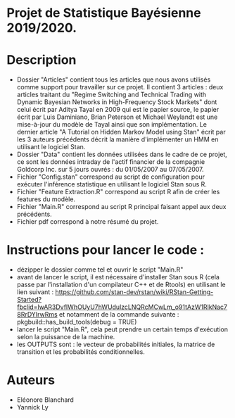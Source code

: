 # Projet de Statistique Bayésienne 2019/2020.

# Description
* Dossier "Articles" contient tous les articles que nous avons utilisés comme support pour travailler sur ce projet. Il contient 3 articles : deux articles traitant du "Regime Switching and Technical Trading with Dynamic Bayesian Networks in High-Frequency Stock Markets" dont celui écrit par Aditya Tayal en 2009 qui est le papier source, le papier écrit par Luis Daminiano, Brian Peterson et Michael Weylandt est une mise-à-jour du modèle de Tayal ainsi que son implémentation. Le dernier article "A Tutorial on Hidden Markov Model using Stan" écrit par les 3 auteurs précédents décrit la manière d'implémenter un HMM en utilisant le logiciel Stan.
* Dossier "Data" contient les données utilisées dans le cadre de ce projet, ce sont les données intraday de l'actif financier de la compagnie Goldcorp Inc. sur 5 jours ouvrés : du 01/05/2007 au 07/05/2007.
* Fichier "Config.stan" correspond au script de configuration pour exécuter l'inférence statistique en utilisant le logiciel Stan sous R.
* Fichier "Feature Extraction.R" correspond au script R afin de créer les features du modèle.
* Fichier "Main.R" correspond au script R principal faisant appel aux deux précédents.
* Fichier pdf correspond à notre résumé du projet.

# Instructions pour lancer le code :
* dézipper le dossier comme tel et ouvrir le script "Main.R"
* avant de lancer le script, il est nécessaire d'installer Stan sous R (cela passe par l'installation d'un compilateur C++ et de Rtools) en utilisant le lien suivant : https://github.com/stan-dev/rstan/wiki/RStan-Getting-Started?fbclid=IwAR3DvfIWhOUyU7hWUdulzcLNQRcMCwLm_o91tAzW1RlkNac78RrDYIrwRms et notamment de la commande suivante : pkgbuild::has_build_tools(debug = TRUE)
* lancer le script "Main.R", cela peut prendre un certain temps d'exécution selon la puissance de la machine. 
* les OUTPUTS sont : le vecteur de probabilités initiales, la matrice de transition et les probabilités conditionnelles.

# Auteurs
* Eléonore Blanchard
* Yannick Ly
